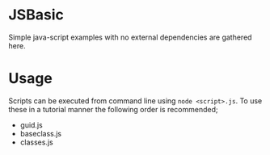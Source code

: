 # JSBasic

Simple java-script examples with no external dependencies are gathered here.



# Usage
Scripts can be executed from command line using `node <script>.js`.
To use these in a tutorial manner the following order is recommended;
* guid.js
* baseclass.js
* classes.js
